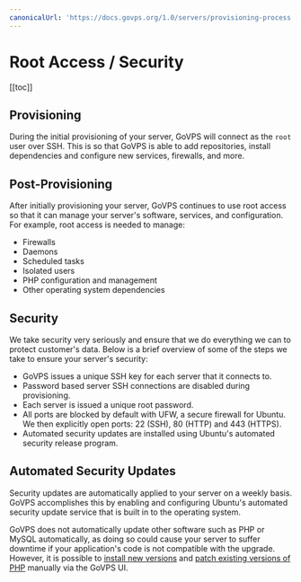 ```yaml
---
canonicalUrl: 'https://docs.govps.org/1.0/servers/provisioning-process.html'
---
```

# Root Access / Security

[[toc]]

## Provisioning

During the initial provisioning of your server, GoVPS will connect as the `root` user over SSH. This is so that GoVPS is able to add repositories, install dependencies and configure new services, firewalls, and more.

## Post-Provisioning

After initially provisioning your server, GoVPS continues to use root access so that it can manage your server's software, services, and configuration. For example, root access is needed to manage:

- Firewalls
- Daemons
- Scheduled tasks
- Isolated users
- PHP configuration and management
- Other operating system dependencies

## Security

We take security very seriously and ensure that we do everything we can to protect customer's data. Below is a brief overview of some of the steps we take to ensure your server's security:

- GoVPS issues a unique SSH key for each server that it connects to.
- Password based server SSH connections are disabled during provisioning.
- Each server is issued a unique root password.
- All ports are blocked by default with UFW, a secure firewall for Ubuntu. We then explicitly open ports: 22 (SSH), 80 (HTTP) and 443 (HTTPS).
- Automated security updates are installed using Ubuntu's automated security release program.

## Automated Security Updates

Security updates are automatically applied to your server on a weekly basis. GoVPS accomplishes this by enabling and configuring Ubuntu's automated security update service that is built in to the operating system.

GoVPS does not automatically update other software such as PHP or MySQL automatically, as doing so could cause your server to suffer downtime if your application's code is not compatible with the upgrade. However, it is possible to [install new versions](/1.0/servers/php.html#multiple-php-versions) and [patch existing versions of PHP](/1.0/servers/php.html#updating-php-between-patch-releases) manually via the GoVPS UI.